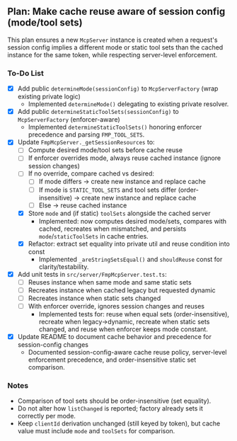 ## Plan: Make cache reuse aware of session config (mode/tool sets)

This plan ensures a new `McpServer` instance is created when a request's session config implies a different mode or static tool sets than the cached instance for the same token, while respecting server-level enforcement.

### To-Do List

- [x] Add public `determineMode(sessionConfig)` to `McpServerFactory` (wrap existing private logic)
    - Implemented `determineMode()` delegating to existing private resolver.
- [x] Add public `determineStaticToolSets(sessionConfig)` to `McpServerFactory` (enforcer-aware)
    - Implemented `determineStaticToolSets()` honoring enforcer precedence and parsing `FMP_TOOL_SETS`.
- [x] Update `FmpMcpServer._getSessionResources` to:
  - [ ] Compute desired mode/tool sets before cache reuse
  - [ ] If enforcer overrides mode, always reuse cached instance (ignore session changes)
  - [ ] If no override, compare cached vs desired:
    - [ ] If mode differs → create new instance and replace cache
    - [ ] If mode is `STATIC_TOOL_SETS` and tool sets differ (order-insensitive) → create new instance and replace cache
    - [ ] Else → reuse cached instance
  - [x] Store `mode` and (if static) `toolSets` alongside the cached server
    - Implemented: now computes desired mode/sets, compares with cached, recreates when mismatched, and persists `mode`/`staticToolSets` in cache entries.
  - [x] Refactor: extract set equality into private util and reuse condition into const
    - Implemented `_areStringSetsEqual()` and `shouldReuse` const for clarity/testability.
- [x] Add unit tests in `src/server/FmpMcpServer.test.ts`:
  - [ ] Reuses instance when same mode and same static sets
  - [ ] Recreates instance when cached legacy but requested dynamic
  - [ ] Recreates instance when static sets changed
  - [ ] With enforcer override, ignores session changes and reuses
    - Implemented tests for: reuse when equal sets (order-insensitive), recreate when legacy→dynamic, recreate when static sets changed, and reuse when enforcer keeps mode constant.
- [x] Update README to document cache behavior and precedence for session-config changes
  - Documented session-config-aware cache reuse policy, server-level enforcement precedence, and order-insensitive static set comparison.

### Notes

- Comparison of tool sets should be order-insensitive (set equality).
- Do not alter how `listChanged` is reported; factory already sets it correctly per mode.
- Keep `clientId` derivation unchanged (still keyed by token), but cache value must include `mode` and `toolSets` for comparison.

